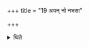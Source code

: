 +++
title = "19 अयन् नो नभसा"

+++

<details><summary>थिते</summary>

अयं नो नभसा पुर इत्येतैर्यथाब्राह्मणमुपस्थाय १९
</details>
